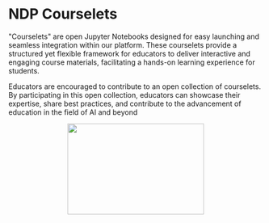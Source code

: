 # NDP Courselets

"Courselets" are open Jupyter Notebooks designed for easy launching and seamless integration within our platform. These courselets provide a structured yet flexible framework for educators to deliver interactive and engaging course materials, facilitating a hands-on learning experience for students.

Educators are encouraged to contribute to an open collection of courselets. By participating in this open collection, educators can showcase their expertise, share best practices, and contribute to the advancement of education in the field of AI and beyond

<div style="text-align: center;">
    <img src="../images/jupyter.png" width="270" height="180">
</div>
